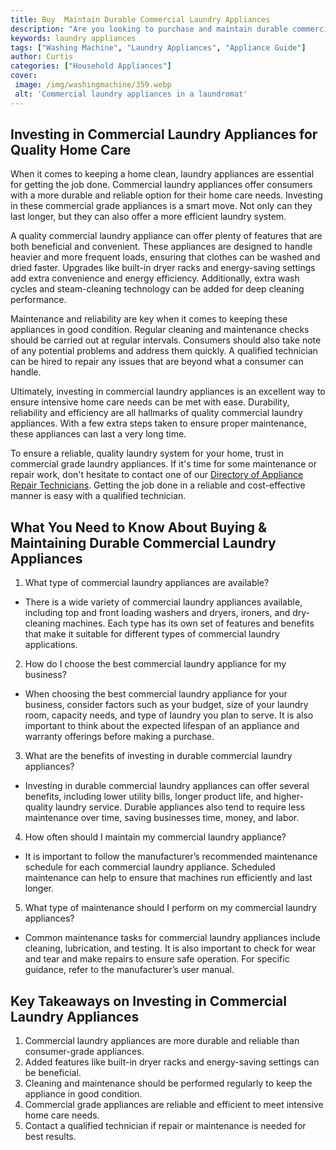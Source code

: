 ```yaml
---
title: Buy  Maintain Durable Commercial Laundry Appliances
description: "Are you looking to purchase and maintain durable commercial laundry appliances Read this blog post to learn more about the best options and necessary upkeep"
keywords: laundry appliances
tags: ["Washing Machine", "Laundry Appliances", "Appliance Guide"]
author: Curtis
categories: ["Household Appliances"]
cover: 
 image: /img/washingmachine/359.webp
 alt: 'Commercial laundry appliances in a laundromat'
---
```

## Investing in Commercial Laundry Appliances for Quality Home Care

When it comes to keeping a home clean, laundry appliances are essential for getting the job done. Commercial laundry appliances offer consumers with a more durable and reliable option for their home care needs. Investing in these commercial grade appliances is a smart move. Not only can they last longer, but they can also offer a more efficient laundry system.

A quality commercial laundry appliance can offer plenty of features that are both beneficial and convenient. These appliances are designed to handle heavier and more frequent loads, ensuring that clothes can be washed and dried faster. Upgrades like built-in dryer racks and energy-saving settings add extra convenience and energy efficiency. Additionally, extra wash cycles and steam-cleaning technology can be added for deep cleaning performance. 

Maintenance and reliability are key when it comes to keeping these appliances in good condition. Regular cleaning and maintenance checks should be carried out at regular intervals. Consumers should also take note of any potential problems and address them quickly. A qualified technician can be hired to repair any issues that are beyond what a consumer can handle.

Ultimately, investing in commercial laundry appliances is an excellent way to ensure intensive home care needs can be met with ease. Durability, reliability and efficiency are all hallmarks of quality commercial laundry appliances. With a few extra steps taken to ensure proper maintenance, these appliances can last a very long time.

To ensure a reliable, quality laundry system for your home, trust in commercial grade laundry appliances. If it's time for some maintenance or repair work, don't hesitate to contact one of our [Directory of Appliance Repair Technicians](./pages/appliance-repair-technicians). Getting the job done in a reliable and cost-effective manner is easy with a qualified technician.

## What You Need to Know About Buying & Maintaining Durable Commercial Laundry Appliances

1. What type of commercial laundry appliances are available?
- There is a wide variety of commercial laundry appliances available, including top and front loading washers and dryers, ironers, and dry-cleaning machines. Each type has its own set of features and benefits that make it suitable for different types of commercial laundry applications.

2. How do I choose the best commercial laundry appliance for my business?
- When choosing the best commercial laundry appliance for your business, consider factors such as your budget, size of your laundry room, capacity needs, and type of laundry you plan to serve. It is also important to think about the expected lifespan of an appliance and warranty offerings before making a purchase.

3. What are the benefits of investing in durable commercial laundry appliances?
- Investing in durable commercial laundry appliances can offer several benefits, including lower utility bills, longer product life, and higher-quality laundry service. Durable appliances also tend to require less maintenance over time, saving businesses time, money, and labor.

4. How often should I maintain my commercial laundry appliance?
- It is important to follow the manufacturer’s recommended maintenance schedule for each commercial laundry appliance. Scheduled maintenance can help to ensure that machines run efficiently and last longer.

5. What type of maintenance should I perform on my commercial laundry appliances?
- Common maintenance tasks for commercial laundry appliances include cleaning, lubrication, and testing. It is also important to check for wear and tear and make repairs to ensure safe operation. For specific guidance, refer to the manufacturer’s user manual.

## Key Takeaways on Investing in Commercial Laundry Appliances
1. Commercial laundry appliances are more durable and reliable than consumer-grade appliances.
2. Added features like built-in dryer racks and energy-saving settings can be beneficial.
3. Cleaning and maintenance should be performed regularly to keep the appliance in good condition.
4. Commercial grade appliances are reliable and efficient to meet intensive home care needs.
5. Contact a qualified technician if repair or maintenance is needed for best results.
